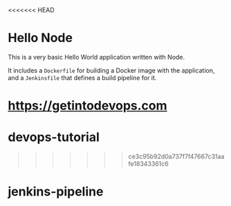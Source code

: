 <<<<<<< HEAD
# Hello Node
This is a very basic Hello World application written with Node.

It includes a `Dockerfile` for building a Docker image with the application, and a `Jenkinsfile` that defines a build pipeline for it.

https://getintodevops.com
=======
# devops-tutorial
>>>>>>> ce3c95b92d0a737f7f47667c31aafe18343361c6
# jenkins-pipeline
